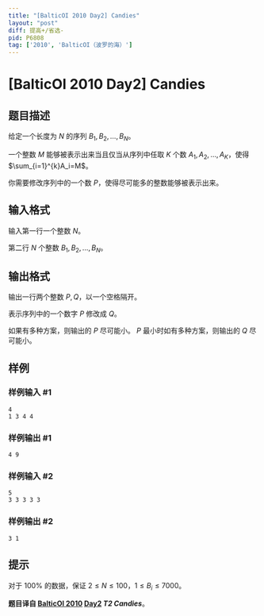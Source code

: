 ```yaml
---
title: "[BalticOI 2010 Day2] Candies"
layout: "post"
diff: 提高+/省选-
pid: P6808
tag: ['2010', 'BalticOI（波罗的海）']
---
```

# [BalticOI 2010 Day2] Candies
## 题目描述

给定一个长度为 $N$ 的序列 $B_1,B_2,\dots,B_N$。

一个整数 $M$ 能够被表示出来当且仅当从序列中任取 $K$ 个数 $A_1,A_2,\dots,A_K$，使得 $\sum_{i=1}^{k}A_i=M$。

你需要修改序列中的一个数 $P$，使得尽可能多的整数能够被表示出来。
## 输入格式

输入第一行一个整数 $N$。

第二行 $N$ 个整数 $B_1,B_2,\dots,B_N$。
## 输出格式

输出一行两个整数 $P,Q$，以一个空格隔开。

表示序列中的一个数字 $P$ 修改成 $Q$。

如果有多种方案，则输出的 $P$ 尽可能小。 $P$ 最小时如有多种方案，则输出的 $Q$ 尽可能小。
## 样例

### 样例输入 #1
```
4
1 3 4 4
```
### 样例输出 #1
```
4 9
```
### 样例输入 #2
```
5
3 3 3 3 3
```
### 样例输出 #2
```
3 1
```
## 提示

对于 $100\%$ 的数据，保证 $2\le N\le 100$，$1\le B_i\le 7000$。


**题目译自 [BalticOI 2010](https://www.luogu.com.cn/problem/U126003) [Day2](https://boi.cses.fi/files/boi2010_day2.pdf) *T2 Candies***。
